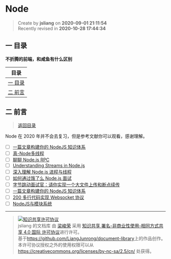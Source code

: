 Node
===

> Create by **jsliang** on **2020-09-01 21:11:54**  
> Recently revised in **2020-10-28 17:44:34**

## <a name="chapter-one" id="chapter-one"></a>一 目录

**不折腾的前端，和咸鱼有什么区别**

| 目录 |
| --- |
| [一 目录](#chapter-one) |
| <a name="catalog-chapter-two" id="catalog-chapter-two"></a>[二 前言](#chapter-two) |

## <a name="chapter-two" id="chapter-two"></a>二 前言

> [返回目录](#chapter-one)

Node 在 2020 年并不会去复习，但是参考文献你可以观看，感谢理解。

* [ ] [一篇文章构建你的 NodeJS 知识体系](https://juejin.im/post/5c4c0ee8f265da61117aa527)
* [ ] [真-Node多线程](https://juejin.im/post/5c63b5676fb9a049ac79a798)
* [ ] [聊聊 Node.js RPC](https://www.yuque.com/egg/nodejs/dklip5)
* [ ] [Understanding Streams in Node.js](https://nodesource.com/blog/understanding-streams-in-nodejs)
* [ ] [深入理解 Node.js 进程与线程](https://mp.weixin.qq.com/s/VzXnnfn4gCBMd5wea3LRIg)
* [ ] [如何通过饿了么 Node.js 面试](https://github.com/ElemeFE/node-interview/tree/master/sections/zh-cn)
* [ ] [字节跳动面试官：请你实现一个大文件上传和断点续传](https://juejin.im/post/5dff8a26e51d4558105420ed)
* [ ] [一篇文章构建你的 NodeJS 知识体系](https://juejin.im/post/6844903767926636558)
* [ ] [200 多行代码实现 Websocket 协议](https://segmentfault.com/a/1190000016467409)
* [ ] [NodeJS与模块系统](https://mp.weixin.qq.com/s/uDp0v_1hN0Uzg-EGr1yfgA)

---

> <a rel="license" href="http://creativecommons.org/licenses/by-nc-sa/4.0/"><img alt="知识共享许可协议" style="border-width:0" src="https://i.creativecommons.org/l/by-nc-sa/4.0/88x31.png" /></a><br /><span xmlns:dct="http://purl.org/dc/terms/" property="dct:title">jsliang 的文档库</span> 由 <a xmlns:cc="http://creativecommons.org/ns#" href="https://github.com/LiangJunrong/document-library" property="cc:attributionName" rel="cc:attributionURL">梁峻荣</a> 采用 <a rel="license" href="http://creativecommons.org/licenses/by-nc-sa/4.0/">知识共享 署名-非商业性使用-相同方式共享 4.0 国际 许可协议</a>进行许可。<br />基于<a xmlns:dct="http://purl.org/dc/terms/" href="https://github.com/LiangJunrong/document-library" rel="dct:source">https://github.com/LiangJunrong/document-library</a>上的作品创作。<br />本许可协议授权之外的使用权限可以从 <a xmlns:cc="http://creativecommons.org/ns#" href="https://creativecommons.org/licenses/by-nc-sa/2.5/cn/" rel="cc:morePermissions">https://creativecommons.org/licenses/by-nc-sa/2.5/cn/</a> 处获得。